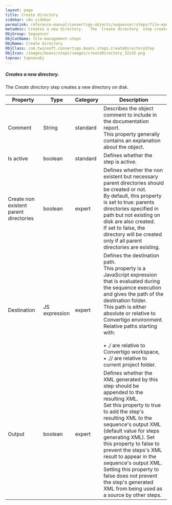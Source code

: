 ```yaml
---
layout: page
title: Create directory
sidebar: c8o_sidebar
permalink: reference-manual/convertigo-objects/sequencer/steps/file-management-steps/create-directory/
metadesc: Creates a new directory.   The  Create directory  step creates a new directory on disk.
ObjGroup: Sequencer
ObjCatName: file-management-steps
ObjName: Create directory
ObjClass: com.twinsoft.convertigo.beans.steps.CreateDirectoryStep
ObjIcon: /images/beans/steps/images/createDirectory_32x32.png
topnav: topnavobj
---
```

##### Creates a new directory. 

The <i>Create directory</i> step creates a new directory on disk.

Property | Type | Category | Description
--- | --- | --- | ---
Comment | String | standard | Describes the object comment to include in the documentation report.<br/>This property generally contains an explanation about the object.
Is active | boolean | standard | Defines whether the step is active.
Create non existent parent directories | boolean | expert | Defines whether the non existent but necessary parent directories should be created or not.<br/>By default, this property is set to <span class="computer">true</span>: parents directories specified in path but not existing on disk are also created. <br/>If set to <span class="computer">false</span>, the directory will be created only if all parent directories are existing.
Destination | JS expression | expert | Defines the destination path.<br/>This property is a JavaScript expression that is evaluated during the sequence execution and gives the path of the destination folder. <br/>This path is either absolute or relative to Convertigo environment. Relative paths starting with:<br/><br/>• <span class="computer">./</span> are relative to Convertigo workspace,<br/>• <span class="computer">.//</span> are relative to current project folder. <br/>
Output | boolean | expert | Defines whether the XML generated by this step should be appended to the resulting XML.<br/>Set this property to <span class="computer">true</span> to add the step's resulting XML to the sequence's output XML (default value for steps generating XML). Set this property to <span class="computer">false</span> to prevent the steps's XML result to appear in the sequence's output XML.<br/>Setting this property to <span class="computer">false</span> does not prevent the step's generated XML from being used as a source by other steps.
